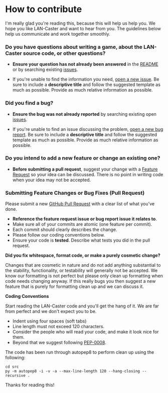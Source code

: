 # How to contribute

I'm really glad you're reading this, because this will help us help you. We hope you like LAN-Caster and want to hear from you. The guidelines below help us communicate and work together smoothly.


### **Do you have questions about writing a game, about the LAN-Caster source code, or other questions?**

* **Ensure your question has not already been answered** in the [README](https://github.com/dbakewel/lan-caster/blob/master/README.md) or by searching existing [issues](https://github.com/dbakewel/lan-caster/issues?q=is%3Aissue).

* If you're unable to find the information you need, [open a new issue](https://github.com/dbakewel/lan-caster/issues/new/choose). Be sure to include a **descriptive title** and follow the suggested template as much as possible. Provide as much relative information as possible.


### **Did you find a bug?**

* **Ensure the bug was not already reported** by searching existing open [issues](https://github.com/dbakewel/lan-caster/issues).

* If you're unable to find an issue discussing the problem, [open a new bug report](https://github.com/dbakewel/lan-caster/issues/new?assignees=&labels=&template=bug_report.md&title=). Be sure to include a **descriptive title** and follow the suggested template as much as possible. Provide as much relative information as possible.

### **Do you intend to add a new feature or change an existing one?**

* **Before submitting a pull request**, suggest your change with a [Feature Request](https://github.com/dbakewel/lan-caster/issues/new?assignees=&labels=&template=feature_request.md&title=) so your idea can be discussed. There is no point in writing code when your idea may not be accepted.


### **Submitting Feature Changes or Bug Fixes (Pull Request)**

Please submit a new [GitHub Pull Request](https://github.com/dbakewel/lan-caster/pulls) with a clear list of what you've done.

* **Reference the feature request issue or bug report issue it relates to**. 
* Make sure all of your commits are atomic (one feature per commit). 
* Each commit should clearly describes the change.
* Please follow our coding conventions below.
* Ensure your code is **tested**. Describe what tests you did in the pull request.

**Did you fix whitespace, format code, or make a purely cosmetic change?**

Changes that are cosmetic in nature and do not add anything substantial to the stability, functionality, or testability will generally not be accepted. We know our formatting is not perfect but please only clean up formatting when code needs changing anyway. If this really bugs you then suggest a new feature that is purely for formatting clean up and we can discuss it.

**Coding Conventions**

Start reading the LAN-Caster code and you'll get the hang of it. We are far from perfect and we don't expect you to be.

  * Indent using four spaces (soft tabs)
  * Line length must not exceed 120 characters.
  * Consider the people who will read your code, and make it look nice for them.
  * Beyond that we suggest following [PEP-0008](https://www.python.org/dev/peps/pep-0008/).

The code has been run through autopep8 to perform clean up using the following:
```
cd src
py -m autopep8 -i -v -a --max-line-length 120 --hang-closing --recursive .
```

Thanks for reading this!
